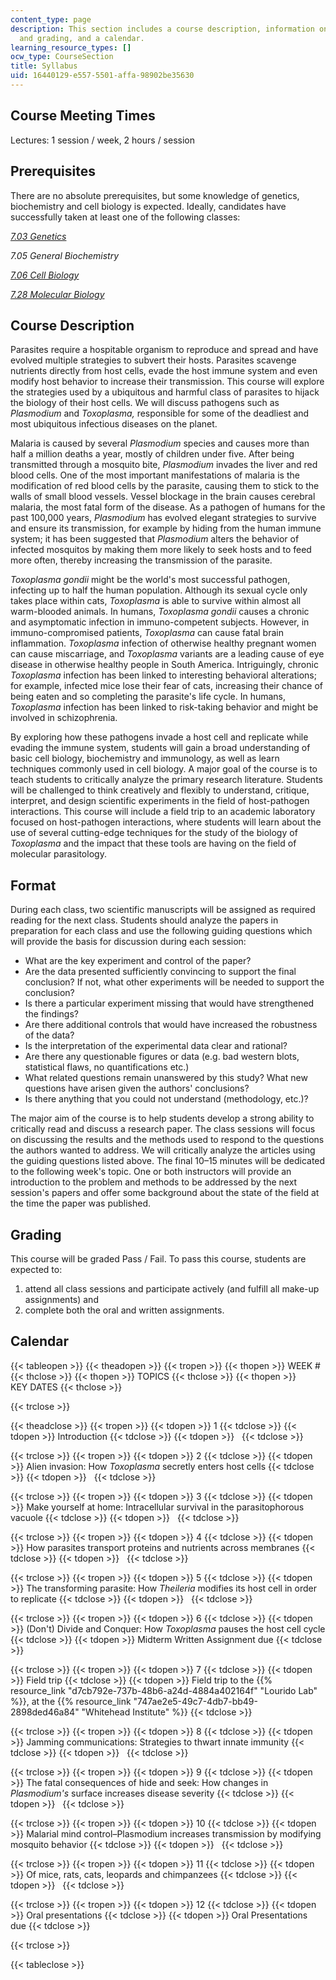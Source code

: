```yaml
---
content_type: page
description: This section includes a course description, information on course format
  and grading, and a calendar.
learning_resource_types: []
ocw_type: CourseSection
title: Syllabus
uid: 16440129-e557-5501-affa-98902be35630
---
```


Course Meeting Times
--------------------

Lectures: 1 session / week, 2 hours / session

Prerequisites
-------------

There are no absolute prerequisites, but some knowledge of genetics, biochemistry and cell biology is expected. Ideally, candidates have successfully taken at least one of the following classes:

[_7.03 Genetics_](/courses/7-03-genetics-fall-2004)

_7.05 General Biochemistry_

[_7.06 Cell Biology_](/courses/7-06-cell-biology-spring-2007)

[_7.28 Molecular Biology_](/courses/7-28-molecular-biology-spring-2005)

Course Description
------------------

Parasites require a hospitable organism to reproduce and spread and have evolved multiple strategies to subvert their hosts. Parasites scavenge nutrients directly from host cells, evade the host immune system and even modify host behavior to increase their transmission. This course will explore the strategies used by a ubiquitous and harmful class of parasites to hijack the biology of their host cells. We will discuss pathogens such as _Plasmodium_ and _Toxoplasma,_ responsible for some of the deadliest and most ubiquitous infectious diseases on the planet.

Malaria is caused by several _Plasmodium_ species and causes more than half a million deaths a year, mostly of children under five. After being transmitted through a mosquito bite, _Plasmodium_ invades the liver and red blood cells. One of the most important manifestations of malaria is the modification of red blood cells by the parasite, causing them to stick to the walls of small blood vessels. Vessel blockage in the brain causes cerebral malaria, the most fatal form of the disease. As a pathogen of humans for the past 100,000 years, _Plasmodium_ has evolved elegant strategies to survive and ensure its transmission, for example by hiding from the human immune system; it has been suggested that _Plasmodium_ alters the behavior of infected mosquitos by making them more likely to seek hosts and to feed more often, thereby increasing the transmission of the parasite.

_Toxoplasma gondii_ might be the world's most successful pathogen, infecting up to half the human population. Although its sexual cycle only takes place within cats, _Toxoplasma_ is able to survive within almost all warm-blooded animals. In humans, _Toxoplasma gondii_ causes a chronic and asymptomatic infection in immuno-competent subjects. However, in immuno-compromised patients, _Toxoplasma_ can cause fatal brain inflammation. _Toxoplasma_ infection of otherwise healthy pregnant women can cause miscarriage, and _Toxoplasma_ variants are a leading cause of eye disease in otherwise healthy people in South America. Intriguingly, chronic _Toxoplasma_ infection has been linked to interesting behavioral alterations; for example, infected mice lose their fear of cats, increasing their chance of being eaten and so completing the parasite's life cycle. In humans, _Toxoplasma_ infection has been linked to risk-taking behavior and might be involved in schizophrenia.

By exploring how these pathogens invade a host cell and replicate while evading the immune system, students will gain a broad understanding of basic cell biology, biochemistry and immunology, as well as learn techniques commonly used in cell biology. A major goal of the course is to teach students to critically analyze the primary research literature. Students will be challenged to think creatively and flexibly to understand, critique, interpret, and design scientific experiments in the field of host-pathogen interactions. This course will include a field trip to an academic laboratory focused on host-pathogen interactions, where students will learn about the use of several cutting-edge techniques for the study of the biology of _Toxoplasma_ and the impact that these tools are having on the field of molecular parasitology.

Format
------

During each class, two scientific manuscripts will be assigned as required reading for the next class. Students should analyze the papers in preparation for each class and use the following guiding questions which will provide the basis for discussion during each session:

*   What are the key experiment and control of the paper?
*   Are the data presented sufficiently convincing to support the final conclusion? If not, what other experiments will be needed to support the conclusion?
*   Is there a particular experiment missing that would have strengthened the findings?
*   Are there additional controls that would have increased the robustness of the data?
*   Is the interpretation of the experimental data clear and rational?
*   Are there any questionable figures or data (e.g. bad western blots, statistical flaws, no quantifications etc.)
*   What related questions remain unanswered by this study? What new questions have arisen given the authors' conclusions?
*   Is there anything that you could not understand (methodology, etc.)?

The major aim of the course is to help students develop a strong ability to critically read and discuss a research paper. The class sessions will focus on discussing the results and the methods used to respond to the questions the authors wanted to address. We will critically analyze the articles using the guiding questions listed above. The final 10–15 minutes will be dedicated to the following week's topic. One or both instructors will provide an introduction to the problem and methods to be addressed by the next session's papers and offer some background about the state of the field at the time the paper was published.

Grading
-------

This course will be graded Pass / Fail. To pass this course, students are expected to:

1.  attend all class sessions and participate actively (and fulfill all make-up assignments) and
2.  complete both the oral and written assignments.

Calendar
--------

{{< tableopen >}}
{{< theadopen >}}
{{< tropen >}}
{{< thopen >}}
WEEK #
{{< thclose >}}
{{< thopen >}}
TOPICS
{{< thclose >}}
{{< thopen >}}
KEY DATES
{{< thclose >}}

{{< trclose >}}

{{< theadclose >}}
{{< tropen >}}
{{< tdopen >}}
1
{{< tdclose >}}
{{< tdopen >}}
Introduction
{{< tdclose >}}
{{< tdopen >}}
 
{{< tdclose >}}

{{< trclose >}}
{{< tropen >}}
{{< tdopen >}}
2
{{< tdclose >}}
{{< tdopen >}}
Alien invasion: How _Toxoplasma_ secretly enters host cells
{{< tdclose >}}
{{< tdopen >}}
 
{{< tdclose >}}

{{< trclose >}}
{{< tropen >}}
{{< tdopen >}}
3
{{< tdclose >}}
{{< tdopen >}}
Make yourself at home: Intracellular survival in the parasitophorous vacuole
{{< tdclose >}}
{{< tdopen >}}
 
{{< tdclose >}}

{{< trclose >}}
{{< tropen >}}
{{< tdopen >}}
4
{{< tdclose >}}
{{< tdopen >}}
How parasites transport proteins and nutrients across membranes
{{< tdclose >}}
{{< tdopen >}}
 
{{< tdclose >}}

{{< trclose >}}
{{< tropen >}}
{{< tdopen >}}
5
{{< tdclose >}}
{{< tdopen >}}
The transforming parasite: How _Theileria_ modifies its host cell in order to replicate
{{< tdclose >}}
{{< tdopen >}}
 
{{< tdclose >}}

{{< trclose >}}
{{< tropen >}}
{{< tdopen >}}
6
{{< tdclose >}}
{{< tdopen >}}
(Don't) Divide and Conquer: How _Toxoplasma_ pauses the host cell cycle
{{< tdclose >}}
{{< tdopen >}}
Midterm Written Assignment due
{{< tdclose >}}

{{< trclose >}}
{{< tropen >}}
{{< tdopen >}}
7
{{< tdclose >}}
{{< tdopen >}}
Field trip
{{< tdclose >}}
{{< tdopen >}}
Field trip to the {{% resource_link "d7cb792e-737b-48b6-a24d-4884a402164f" "Lourido Lab" %}}, at the {{% resource_link "747ae2e5-49c7-4db7-bb49-2898ded46a84" "Whitehead Institute" %}}
{{< tdclose >}}

{{< trclose >}}
{{< tropen >}}
{{< tdopen >}}
8
{{< tdclose >}}
{{< tdopen >}}
Jamming communications: Strategies to thwart innate immunity
{{< tdclose >}}
{{< tdopen >}}
 
{{< tdclose >}}

{{< trclose >}}
{{< tropen >}}
{{< tdopen >}}
9
{{< tdclose >}}
{{< tdopen >}}
The fatal consequences of hide and seek: How changes in _Plasmodium's_ surface increases disease severity
{{< tdclose >}}
{{< tdopen >}}
 
{{< tdclose >}}

{{< trclose >}}
{{< tropen >}}
{{< tdopen >}}
10
{{< tdclose >}}
{{< tdopen >}}
Malarial mind control–Plasmodium increases transmission by modifying mosquito behavior
{{< tdclose >}}
{{< tdopen >}}
 
{{< tdclose >}}

{{< trclose >}}
{{< tropen >}}
{{< tdopen >}}
11
{{< tdclose >}}
{{< tdopen >}}
Of mice, rats, cats, leopards and chimpanzees
{{< tdclose >}}
{{< tdopen >}}
 
{{< tdclose >}}

{{< trclose >}}
{{< tropen >}}
{{< tdopen >}}
12
{{< tdclose >}}
{{< tdopen >}}
Oral presentations
{{< tdclose >}}
{{< tdopen >}}
Oral Presentations due
{{< tdclose >}}

{{< trclose >}}

{{< tableclose >}}
